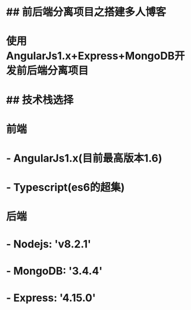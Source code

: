 # \#\# 前后端分离项目之搭建多人博客

# 

# 使用AngularJs1.x+Express+MongoDB开发前后端分离项目

# 

# \#\# 技术栈选择

# 

# 前端

# - AngularJs1.x\(目前最高版本1.6\) 

# - Typescript\(es6的超集\)

# 

# 后端

# - Nodejs: 'v8.2.1'

# - MongoDB: '3.4.4'

# - Express: '4.15.0'

# 

# 



